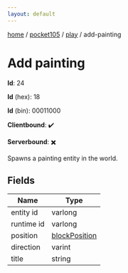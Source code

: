 ```yaml
---
layout: default
---
```


[home](/)  /  [pocket105](/protocol/pocket105)  /  [play](/protocol/pocket105/play)  /  add-painting

# Add painting

**Id**: 24

**Id** (hex): 18

**Id** (bin): 00011000

**Clientbound**: ✔️

**Serverbound**: ✖️

Spawns a painting entity in the world.

## Fields

Name | Type
---|---
entity id | varlong
runtime id | varlong
position | [blockPosition](/protocol/pocket105/types/block-position)
direction | varint
title | string

